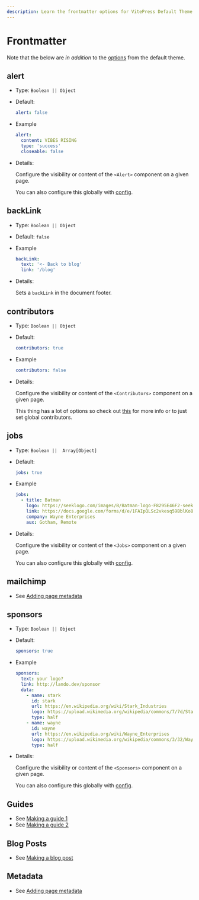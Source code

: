 ```yaml
---
description: Learn the frontmatter options for VitePress Default Theme Plus.
---
```


# Frontmatter

Note that the below are _in addition_ to the [options](https://vitepress.dev/reference/frontmatter-config) from the default theme.

## alert

* Type: `Boolean || Object`

* Default:

  ```yaml
  alert: false
  ```

* Example

  ```yaml
  alert:
    content: VIBES RISING
    type: 'success'
    closeable: false
  ```

* Details:

  Configure the visibility or content of the `<Alert>` component on a given page.

  You can also configure this globally with [config](./config.md#alert).

## backLink

* Type: `Boolean || Object`

* Default: `false`

* Example

  ```yaml
  backLink:
    text: '<- Back to blog'
    link: '/blog'
  ```

* Details:

  Sets a `backLink` in the document footer.

## contributors

* Type: `Boolean || Object`

* Default:

  ```yaml
  contributors: true
  ```

* Example

  ```yaml
  contributors: false
  ```

* Details:

  Configure the visibility or content of the `<Contributors>` component on a given page.

  This thing has a lot of options so check out [this](./config.md#contributors) for more info or to just set global contributors.

## jobs

* Type: `Boolean ||  Array[Object]`

* Default:

  ```yaml
  jobs: true
  ```

* Example

  ```yaml
  jobs:
    - title: Batman
      logo: https://seeklogo.com/images/B/Batman-logo-F8295E46F2-seeklogo.com.png
      link: https://docs.google.com/forms/d/e/1FAIpQLSc2vkesq59BblKo8ZX-R1hKTrHphh1kmsg4FgWV1WH5BKEjHQ/viewform
      company: Wayne Enterprises
      aux: Gotham, Remote
  ```

* Details:

  Configure the visibility or content of the `<Jobs>` component on a given page.

  You can also configure this globally with [config](./config.md#jobs).

## mailchimp

* See [Adding page metadata](./../guides/guide-signup)

## sponsors

* Type: `Boolean || Object`

* Default:

  ```yaml
  sponsors: true
  ```

* Example

  ```yaml
  sponsors:
    text: your logo?
    link: http://lando.dev/sponsor
    data:
      - name: stark
        id: stark
        url: https://en.wikipedia.org/wiki/Stark_Industries
        logo: https://upload.wikimedia.org/wikipedia/commons/7/7d/Stark_Industries.png
        type: half
      - name: wayne
        id: wayne
        url: https://en.wikipedia.org/wiki/Wayne_Enterprises
        logo: https://upload.wikimedia.org/wikipedia/commons/3/32/Wayne_Enterprises_%28DC_Comics_fictional_logo%29.png
        type: half
  ```

* Details:

  Configure the visibility or content of the `<Sponsors>` component on a given page.

  You can also configure this globally with [config](./config.md#sponsors).

## Guides

* See [Making a guide 1](./../guides/making-a-guide)
* See [Making a guide 2](./../guides/making-a-guide-2)


## Blog Posts

* See [Making a blog post](./../blog/making-a-blog-post)

## Metadata

* See [Adding page metadata](./../guides/adding-page-metadata)

